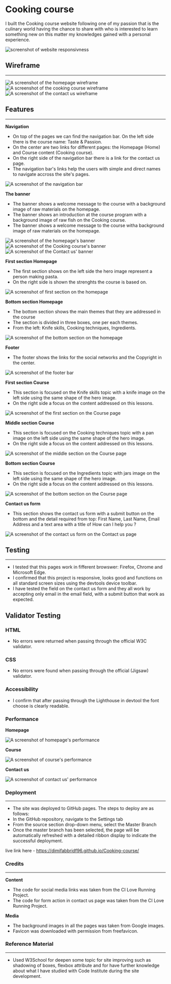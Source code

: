 
# Cooking course

I built the Cooking course website following one of my passion that is the culinary world having the chance to share with who is interested to learn something new on this matter my knowledges gained with a personal experience. 

<img src="assets/image/responsivness.png" alt="screenshot of website responsivness">

<br>

## Wireframe 
<hr>
<img src="assets/image/homepage.png" alt="A screenshot of the homepage wireframe"><img src="assets/image/cooking-course- content.png"alt="A screenshot of the cooking course wireframe"><img src="assets/image/contactus.png"alt="A screenshot of the contact us wireframe">

## Features 
<hr>

 __Navigation__ 

 * On top of the pages we can find the navigation bar. On the left side there is the course name: Taste & Passion.
 * On the center  are two links for different pages: the Homepage (Home) and Course content (Cooking course).
 * On the right side of the navigation bar there is a link for the contact us page.
 * The navigation bar's links help the users with simple and direct names to navigate accross the site's pages.  

<img src="assets/image/navbar.png" alt="A screenshot of the navigation bar">

__The banner__
* The banner shows a welcome message to the course with a background image of raw materials on the homepage.
* The banner shows an introduction at the course program with a background image of raw fish on the Cooking course.
* The banner shows a welcome message to the course witha background image of raw materials on the homepage.

<img src="assets/image/welcome-banner.png" alt="A screenshot of the homepage's banner">
<img src="assets/image/course-banner.png" alt="A screenshot of the Cooking course's banner">
<img src="assets/image/contact-us-banner.png" alt="A screenshot of the Contact us' banner">

__First section Homepage__
* The first section shows on the left side the hero image represent a person making pasta.
*  On the right side is shown the strenghts  the course is based on.

<img src="assets/image/first-section.png" alt="A screenshot of first section on the homepage">

__Bottom section Homepage__
* The bottom section shows the main themes that they are addressed in the course
* The section is divided in three boxes, one per each themes.
* From the left: Knife skills, Cooking techniques, Ingredients.

<img src="assets/image/bottom-section.png" alt="A screenshot of the bottom section on the homepage">

__Footer__
* The footer shows the links for the social networks and the Copyright in the center.

<img src="assets/image/footer.png" alt="A screenshot of the footer bar ">

__First section Course__
* This section is focused on the Knife skills topic with a knife image on the left side using the same shape of the hero image.
* On the right side a focus on the content addressed on this lessons.

<img src="assets/image/knife-section.png" alt="A screenshot of the first section on the Course page">

__Middle section Course__
*  This section is focused on the Cooking techniques topic with a pan image on the left side using the same shape of the hero image.
* On the right side a focus on the content addressed on this lessons.

<img src="assets/image/cooking-section.png" alt="A screenshot of the middle section on the Course page">

__Bottom section Course__
*  This section is focused on the Ingredients topic with jars image on the left side using the same shape of the hero image.
* On the right side a focus on the content addressed on this lessons. 

<img src="assets/image/ingredients-section.png" alt="A screenshot of the bottom section on the Course page">

__Contact us form__
* This section shows the contact us form with a submit button on the bottom and the detail required from top: First Name, Last Name, Email Address and a text area with a title of How can I help you ?

<img src="assets/image/contact-us-form.png" alt="A screenshot of the contact us form on the Contact us page">

## Testing
<hr>

* I tested that this pages work in fifferent browswer: Firefox, Chrome and Microsoft Edge.
* I confirmed that this project is responsive, looks good and functions on all standard screen sizes using the devtools device toolbar.
* I have tested the field on the contact us form and they all work by accepting only email in the email field, with a submit button that work as expected.

## Validator Testing 

### HTML
* No errors were returned when passing through the official W3C validator.

### CSS 
* No errors were found when passing through the official (Jigsaw) validator.

### Accessibility

* I confirm that after passing through the Lighthouse in devtool the font choose is clearly readable.

### Performance
__Homepage__

<img src="assets/image/homepage-performance.png" alt="A screenshot of homepage's performance ">

__Course__

<img src="assets/image/course-performance.png" alt="A screenshot of course's performance">

__Contact us__

<img src="assets/image/contact-us performance.png" alt="A screenshot of contact us' performance">

### Deployment
<hr>

- The site was deployed to GitHub pages. The steps to deploy are as follows:
 - In the GitHub repository, navigate to the Settings tab
 - From the source section drop-down menu, select the Master Branch
 - Once the master branch has been selected, the page will be automatically refreshed with a detailed ribbon display to indicate the successful deployment.

live link here - https://dimifabbridf96.github.io/Cooking-course/

### Credits
<hr>

__Content__
* The code for social media links was taken from the CI Love Running Project.
* The code for form action in contact us page was taken from the CI Love Running Project. 

__Media__

* The background images in all the pages was taken from Google images.
* Favicon was downloaded with permission from freefavicon.

### Reference Material
<hr>

* Used W3School for deepen some topic for site improving such as shadowing of boxes, flexbox attribute and for have further knowledge about what I have studied with Code Institute during the site development. 
